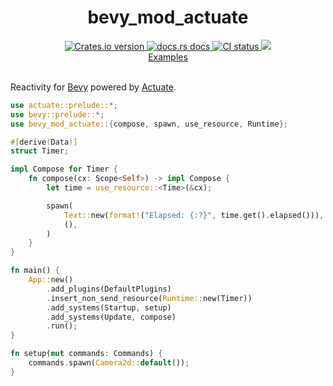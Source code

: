 <div align="center">
  <h1>bevy_mod_actuate</h1>
  <a href="https://crates.io/crates/bevy_mod_actuate">
    <img src="https://img.shields.io/crates/v/bevy_mod_actuate?style=flat-square"
    alt="Crates.io version" />
  </a>
  <a href="https://docs.rs/bevy_mod_actuate">
    <img src="https://img.shields.io/badge/docs-latest-blue.svg?style=flat-square"
      alt="docs.rs docs" />
  </a>
   <a href="https://github.com/actuate-rs/bevy_mod_actuate/actions">
    <img src="https://github.com/actuate-rs/bevy_mod_actuate/actions/workflows/ci.yml/badge.svg"
      alt="CI status" />
  </a>
  <a href="https://discord.gg/AbyAdew3">
    <img src="https://img.shields.io/discord/1306713440873877576.svg?label=&logo=discord&logoColor=ffffff&color=7389D8&labelColor=6A7EC2" />
</div>

<div align="center">
 <a href="https://github.com/actuate-rs/bevy_mod_actuate/tree/main/examples">Examples</a>
</div>

<br />

Reactivity for [Bevy](https://github.com/bevyengine/bevy) powered by [Actuate](https://github.com/actuate-rs/actuate).

```rs
use actuate::prelude::*;
use bevy::prelude::*;
use bevy_mod_actuate::{compose, spawn, use_resource, Runtime};

#[derive(Data)]
struct Timer;

impl Compose for Timer {
    fn compose(cx: Scope<Self>) -> impl Compose {
        let time = use_resource::<Time>(&cx);

        spawn(
            Text::new(format!("Elapsed: {:?}", time.get().elapsed())),
            (),
        )
    }
}

fn main() {
    App::new()
        .add_plugins(DefaultPlugins)
        .insert_non_send_resource(Runtime::new(Timer))
        .add_systems(Startup, setup)
        .add_systems(Update, compose)
        .run();
}

fn setup(mut commands: Commands) {
    commands.spawn(Camera2d::default());
}
```
